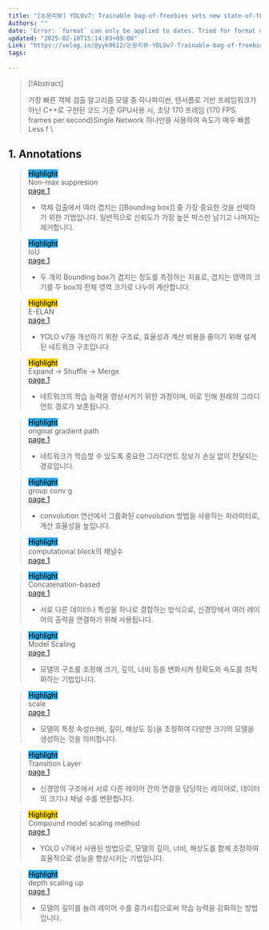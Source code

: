 ```yaml
---
title: "[논문리뷰] YOLOv7: Trainable bag-of-freebies sets new state-of-the-art for real-time object detectors_2022"
Authors: ""
date: 'Error: `format` can only be applied to dates. Tried for format object'
updated: "2025-02-10T15:14:03+09:00"
Link: "https://velog.io/@yyk9612/논문리뷰-YOLOv7-Trainable-bag-of-freebies-sets-new-state-of-the-art-for-real-time-object-detectors2022"
tags:
  
---
```

> [!Abstract]
>
> 가장 빠른 객체 검출 알고리즘 모델 중 하나파이썬, 텐서플로 기반 프레임워크가 아닌 C++로 구현된 코드 기준 GPU사용 시, 초당 170 프레임 (170 FPS. frames per second)Single Network 하나만을 사용하여 속도가 매우 빠름Less f
>\
## 1. Annotations  
> <mark style="background-color: #2ea8e5">Highlight</mark>  
> Non-max suppresion  
> [page 1]()  
> - 객체 검출에서 여러 겹치는 [[Bounding box]] 중 가장 중요한 것을 선택하기 위한 기법입니다. 일반적으로 신뢰도가 가장 높은 박스만 남기고 나머지는 제거합니다.  


> <mark style="background-color: #2ea8e5">Highlight</mark>  
> IoU  
> [page 1]()  
> - 두 개의 Bounding box가 겹치는 정도를 측정하는 지표로, 겹치는 영역의 크기를 두 box의 전체 영역 크기로 나누어 계산합니다.  


> <mark style="background-color: #ffd400">Highlight</mark>  
> E-ELAN  
> [page 1]()  
> - YOLO v7을 개선하기 위한 구조로, 효율성과 계산 비용을 줄이기 위해 설계된 네트워크 구조입니다.  


> <mark style="background-color: #ffd400">Highlight</mark>  
> Expand -> Shuffle -> Merge  
> [page 1]()  
> - 네트워크의 학습 능력을 향상시키기 위한 과정이며, 이로 인해 원래의 그라디언트 경로가 보존됩니다.  


> <mark style="background-color: #2ea8e5">Highlight</mark>  
> original gradient path  
> [page 1]()  
> - 네트워크가 학습할 수 있도록 중요한 그라디언트 정보가 손실 없이 전달되는 경로입니다.  


> <mark style="background-color: #2ea8e5">Highlight</mark>  
> group conv g  
> [page 1]()  
> - convolution 연산에서 그룹화된 convolution 방법을 사용하는 파라미터로, 계산 효율성을 높입니다.  


> <mark style="background-color: #2ea8e5">Highlight</mark>  
> computational block의 채널수  
> [page 1]()

> <mark style="background-color: #2ea8e5">Highlight</mark>  
> Concatenation-based  
> [page 1]()  
> - 서로 다른 데이터나 특성을 하나로 결합하는 방식으로, 신경망에서 여러 레이어의 출력을 연결하기 위해 사용됩니다.  


> <mark style="background-color: #2ea8e5">Highlight</mark>  
> Model Scaling  
> [page 1]()  
> - 모델의 구조를 조정해 크기, 깊이, 너비 등을 변화시켜 정확도와 속도를 최적화하는 기법입니다.  


> <mark style="background-color: #2ea8e5">Highlight</mark>  
> scale  
> [page 1]()  
> - 모델의 특정 속성(너비, 깊이, 해상도 등)을 조정하여 다양한 크기의 모델을 생성하는 것을 의미합니다.  


> <mark style="background-color: #2ea8e5">Highlight</mark>  
> Transition Layer  
> [page 1]()  
> - 신경망의 구조에서 서로 다른 레이어 간의 연결을 담당하는 레이어로, 데이터의 크기나 채널 수를 변환합니다.  


> <mark style="background-color: #ffd400">Highlight</mark>  
> Compound model scaling method  
> [page 1]()  
> - YOLO v7에서 사용된 방법으로, 모델의 깊이, 너비, 해상도를 함께 조정하여 효율적으로 성능을 향상시키는 기법입니다.  


> <mark style="background-color: #2ea8e5">Highlight</mark>  
> depth scaling up  
> [page 1]()  
> - 모델의 깊이를 늘려 레이어 수를 증가시킴으로써 학습 능력을 강화하는 방법입니다.  



